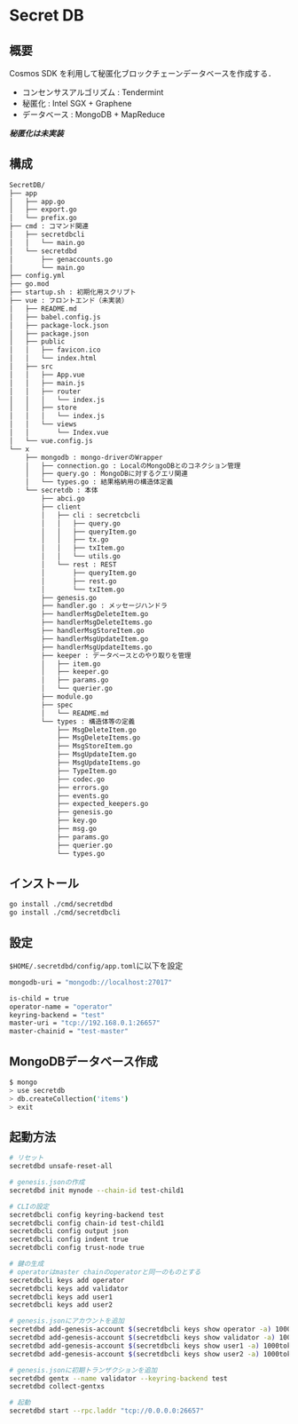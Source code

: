 # Secret DB

## 概要

Cosmos SDK を利用して秘匿化ブロックチェーンデータベースを作成する．

- コンセンサスアルゴリズム : Tendermint
- 秘匿化 : Intel SGX + Graphene
- データベース : MongoDB + MapReduce

***秘匿化は未実装***

## 構成

```bash
SecretDB/
├── app
│   ├── app.go
│   ├── export.go
│   └── prefix.go
├── cmd : コマンド関連
│   ├── secretdbcli
│   │   └── main.go
│   └── secretdbd
│       ├── genaccounts.go
│       └── main.go
├── config.yml
├── go.mod
├── startup.sh : 初期化用スクリプト
├── vue : フロントエンド（未実装）
│   ├── README.md
│   ├── babel.config.js
│   ├── package-lock.json
│   ├── package.json
│   ├── public
│   │   ├── favicon.ico
│   │   └── index.html
│   ├── src
│   │   ├── App.vue
│   │   ├── main.js
│   │   ├── router
│   │   │   └── index.js
│   │   ├── store
│   │   │   └── index.js
│   │   └── views
│   │       └── Index.vue
│   └── vue.config.js
└── x
    ├── mongodb : mongo-driverのWrapper
    │   ├── connection.go : LocalのMongoDBとのコネクション管理
    │   ├── query.go : MongoDBに対するクエリ関連
    │   └── types.go : 結果格納用の構造体定義
    └── secretdb : 本体
        ├── abci.go
        ├── client
        │   ├── cli : secretcbcli
        │   │   ├── query.go
        │   │   ├── queryItem.go
        │   │   ├── tx.go
        │   │   ├── txItem.go
        │   │   └── utils.go
        │   └── rest : REST
        │       ├── queryItem.go
        │       ├── rest.go
        │       └── txItem.go
        ├── genesis.go
        ├── handler.go : メッセージハンドラ
        ├── handlerMsgDeleteItem.go
        ├── handlerMsgDeleteItems.go
        ├── handlerMsgStoreItem.go
        ├── handlerMsgUpdateItem.go
        ├── handlerMsgUpdateItems.go
        ├── keeper : データベースとのやり取りを管理
        │   ├── item.go
        │   ├── keeper.go
        │   ├── params.go
        │   └── querier.go
        ├── module.go
        ├── spec
        │   └── README.md
        └── types : 構造体等の定義
            ├── MsgDeleteItem.go
            ├── MsgDeleteItems.go
            ├── MsgStoreItem.go
            ├── MsgUpdateItem.go
            ├── MsgUpdateItems.go
            ├── TypeItem.go
            ├── codec.go
            ├── errors.go
            ├── events.go
            ├── expected_keepers.go
            ├── genesis.go
            ├── key.go
            ├── msg.go
            ├── params.go
            ├── querier.go
            └── types.go
```

## インストール

```bash
go install ./cmd/secretdbd
go install ./cmd/secretdbcli
```

## 設定

```$HOME/.secretdbd/config/app.toml```に以下を設定

```bash
mongodb-uri = "mongodb://localhost:27017"

is-child = true
operator-name = "operator"
keyring-backend = "test"
master-uri = "tcp://192.168.0.1:26657"
master-chainid = "test-master"
```

## MongoDBデータベース作成

```bash
$ mongo
> use secretdb
> db.createCollection('items')
> exit
```

## 起動方法

```bash
# リセット
secretdbd unsafe-reset-all

# genesis.jsonの作成
secretdbd init mynode --chain-id test-child1

# CLIの設定
secretdbcli config keyring-backend test
secretdbcli config chain-id test-child1
secretdbcli config output json
secretdbcli config indent true
secretdbcli config trust-node true

# 鍵の生成
# operatorはmaster chainのoperatorと同一のものとする
secretdbcli keys add operator
secretdbcli keys add validator
secretdbcli keys add user1
secretdbcli keys add user2

# genesis.jsonにアカウントを追加
secretdbd add-genesis-account $(secretdbcli keys show operator -a) 1000token
secretdbd add-genesis-account $(secretdbcli keys show validator -a) 1000token,100000000stake
secretdbd add-genesis-account $(secretdbcli keys show user1 -a) 1000token
secretdbd add-genesis-account $(secretdbcli keys show user2 -a) 1000token

# genesis.jsonに初期トランザクションを追加
secretdbd gentx --name validator --keyring-backend test
secretdbd collect-gentxs

# 起動
secretdbd start --rpc.laddr "tcp://0.0.0.0:26657"
```
